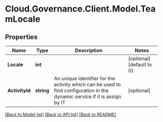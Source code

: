 # Cloud.Governance.Client.Model.TeamLocale
## Properties

Name | Type | Description | Notes
------------ | ------------- | ------------- | -------------
**Locale** | **int** |  | [optional] [default to 0]
**ActivityId** | **string** | An unique identifier for the activity which can be used to find configuration in the dynamic service if it is assign by IT | [optional] 

[[Back to Model list]](../README.md#documentation-for-models) [[Back to API list]](../README.md#documentation-for-api-endpoints) [[Back to README]](../README.md)

